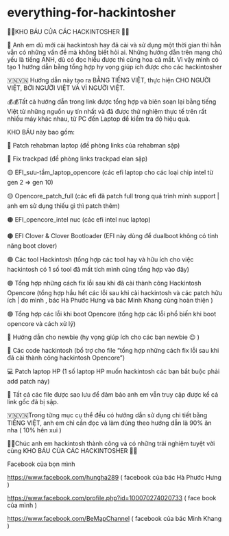 # everything-for-hackintosher
👑👑KHO BÁU CỦA CÁC HACKINTOSHER  👑👑

🏴󠁧󠁢󠁥󠁮󠁧󠁿 Anh em dù mới cài hackintosh hay đã cài và sử dụng một thời gian thì hẳn vẫn có những vấn đề mà không biết hỏi ai. Những hướng dẫn trên mạng chủ yếu là tiếng ANH, dù có đọc hiểu được thì cũng hoa cả mắt. Vì vậy mình có tạo 1 hướng dẫn bằng tổng hợp hy vọng giúp ích được cho các hackintosher

🇻🇳🇻🇳 Hướng dẫn này tạo ra  BẰNG TIẾNG VIỆT, thực hiện CHO NGƯỜI VIỆT, BỞI NGƯỜI VIỆT VÀ VÌ NGƯỜI VIỆT. 

💰💰Tất cả hướng dẫn trong link được tổng hợp và biên soạn lại bằng tiếng Việt từ những nguồn uy tín nhất và đã được thử nghiệm thực tế trên rất nhiều máy khác nhau, từ PC đến Laptop để kiểm tra độ hiệu quả.

KHO BÁU này bao gồm: 

🔴 Patch rehabman laptop (đề phòng links của rehabman sập)

🔴 Fix trackpad (đề phòng links trackpad elan sập)

🟡 EFI_sưu-tầm_laptop_opencore (các efi laptop cho các loại chip intel từ gen 2 ⇒ gen 10)

🟡 Opencore_patch_full (các efi đã patch full trong quá trình mình support | anh em sử dụng thiếu gì thì patch thêm)

🟤 EFI_opencore_intel nuc (các efi intel nuc laptop)

🟤 EFI Clover & Clover Bootloader (EFI này dùng để dualboot không có tính năng boot clover)

🟢 Các tool Hackintosh (tổng hợp các tool hay và hữu ích cho việc hackintosh có 1 số tool đã mất tích mình cũng tổng hợp vào đây)

🟢 Tổng hợp những cách fix lỗi sau khi đã cài thành công Hackintosh Opencore (tổng hợp hầu hết các lỗi sau khi cài hackintosh và các patch hữu ích | do mình , bác Hà Phước Hưng và bác Minh Khang cùng hoàn thiện )

🟢 Tổng hợp các lỗi khi boot Opencore (tổng hợp các lỗi phổ biến khi boot opencore và cách xử lý)

👶 Hướng dẫn cho newbie (hy vọng giúp ích cho các bạn newbie 😉 )

🤖 Các code hackintosh (bổ trợ cho file “tổng hợp những cách fix lỗi sau khi đã cài thành công hackintosh Opencore”)

💻 Patch laptop HP (1 số laptop HP muốn hackintosh các bạn bắt buộc phải add patch này)

🔁 Tất cả các file được sao lưu để đảm bảo anh em vẫn truy cập được kể cả link gốc đã bị sập. 

🇻🇳🇻🇳Trong từng mục cụ thể đều có hướng dẫn sử dụng chi tiết bằng TIẾNG VIỆT, anh em chỉ cần đọc và làm đúng theo hướng dẫn là 90% ăn nha ( 10% hên xui )

👑👑Chúc anh em hackintosh thành công và có những trải nghiệm tuyệt vời cùng KHO BÁU CỦA CÁC HACKINTOSHER 👑👑

Facebook của bọn mình

https://www.facebook.com/hungha289 ( facebook của bác Hà Phước Hưng )

https://www.facebook.com/profile.php?id=100070274020733 ( face book của mình )

https://www.facebook.com/BeMapChannel ( facebook của bác Minh Khang )
